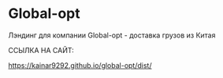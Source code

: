# Global-opt

Лэндинг для компании Global-opt - доставка грузов из Китая

ССЫЛКА НА САЙТ:

https://kainar9292.github.io/global-opt/dist/

